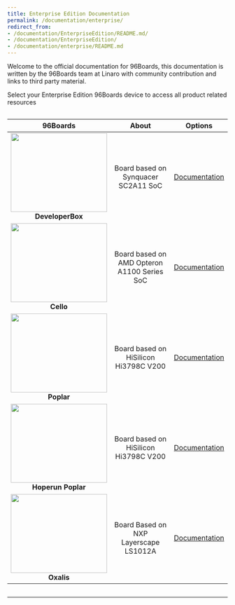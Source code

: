 ```yaml
---
title: Enterprise Edition Documentation
permalink: /documentation/enterprise/
redirect_from:
- /documentation/EnterpriseEdition/README.md/
- /documentation/EnterpriseEdition/
- /documentation/enterprise/README.md
---
```

Welcome to the official documentation for 96Boards, this documentation is written by the 96Boards team at Linaro with community contribution and links to third party material.

Select your Enterprise Edition 96Boards device to access all product related resources
<div style="overflow-x:scroll;" markdown="1">

| 96Boards                                | About                                       | Options                                       |
|:---------------------------------------:|:-------------------------------------------:|:---------------------------------------------:|
| <img src="developerbox/additional-docs/images/images-board/sd/developerbox-front-sd.png" data-canonical-src="developerbox/additional-docs/images/images-board/sd/developerbox-front-sd.png" width="220" height="180" /><br> **DeveloperBox** | Board based on Synquacer SC2A11 SoC                                           | [Documentation](developerbox/)<br>          |
| <img src="https://i.imgur.com/Od6HOwS.jpg" data-canonical-src="https://i.imgur.com/Od6HOwS.jpg" width="220" height="180" /><br> **Cello** | Board based on AMD Opteron A1100 Series SoC                                           | [Documentation](cello/)<br>          |
| <img src="poplar/additional-docs/images/images-board/sd/poplar-front-sd.png" data-canonical-src="poplar/additional-docs/images/images-board/sd/poplar-front-sd.png" width="220" height="180" /><br> **Poplar** | Board based on HiSilicon Hi3798C V200   | [Documentation](poplar/)<br>          |
| <img src="poplar-hoperun/additional-docs/images/images-board/sd/poplar-front-sd.png" data-canonical-src="poplar-hoperun/additional-docs/images/images-board/sd/poplar-front-sd.png" width="220" height="180" /><br> **Hoperun Poplar** | Board based on HiSilicon Hi3798C V200   | [Documentation](poplar-hoperun/)<br>          |
| <img src="oxalis/additional-docs/images/images-board/sd/oxalis-front-sd.JPG" data-canonical-src="oxalis/additional-docs/images/images-board/sd/oxalis-front-sd.JPG" width="220" height="180" /><br> **Oxalis** | Board Based on NXP  Layerscape LS1012A | [Documentation](oxalis/)<br>          |

</div>

***
